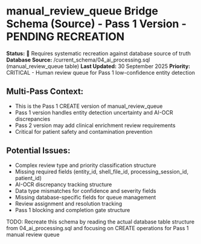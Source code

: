 # manual_review_queue Bridge Schema (Source) - Pass 1 Version - PENDING RECREATION

**Status:** 🚧 Requires systematic recreation against database source of truth
**Database Source:** /current_schema/04_ai_processing.sql (manual_review_queue table)
**Last Updated:** 30 September 2025
**Priority:** CRITICAL - Human review queue for Pass 1 low-confidence entity detection

## Multi-Pass Context:
- This is the Pass 1 CREATE version of manual_review_queue
- Pass 1 version handles entity detection uncertainty and AI-OCR discrepancies
- Pass 2 version may add clinical enrichment review requirements
- Critical for patient safety and contamination prevention

## Potential Issues:
- Complex review type and priority classification structure
- Missing required fields (entity_id, shell_file_id, processing_session_id, patient_id)
- AI-OCR discrepancy tracking structure
- Data type mismatches for confidence and severity fields
- Missing database-specific fields for queue management
- Review assignment and resolution tracking
- Pass 1 blocking and completion gate structure

TODO: Recreate this schema by reading the actual database table structure from 04_ai_processing.sql and focusing on CREATE operations for Pass 1 manual review queue